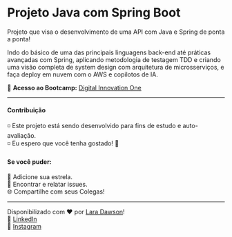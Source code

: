 # Projeto Java com Spring Boot

Projeto que visa o desenvolvimento de uma API com Java e Spring de ponta a ponta!

Indo do básico de uma das principais linguagens back-end até práticas avançadas com Spring, aplicando metodologia de testagem TDD e criando uma visão completa de system design com arquitetura de microsserviços, e faça deploy em nuvem com o AWS e copilotos de IA.

📌 **Acesso ao Bootcamp:** [Digital Innovation One](https://web.dio.me/track/2e52ad2d-0a3b-4ade-a4ae-17830f528834?tab=about)

---

#### Contribuição
◽ Este projeto está sendo desenvolvido para fins de estudo e auto-avaliação. <br />
◽ Eu espero que você tenha gostado! 👋

#### Se você puder:
🌟 Adicione sua estrela.<br />
🐛 Encontrar e relatar issues.<br />
🌐 Compartilhe com seus Colegas!<br />

---
Disponibilizado com ♥ por [Lara Dawson](https://www.linkedin.com/in/lallooww/)!<br />
👋 [LinkedIn](https://www.linkedin.com/in/lallooww/)<br />
🤳 [Instagram](https://www.instagram.com/lallooww/)
